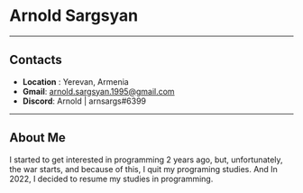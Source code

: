# **Arnold Sargsyan**
---
## **Contacts**
* **Location** : Yerevan, Armenia
* **Gmail**: arnold.sargsyan.1995@gmail.com
* **Discord**:  Arnold | arnsargs#6399
---
## **About Me**
I started to get interested in programming 2 years ago, but, unfortunately, the war starts, and because of this, I quit my programing studies. 
And In 2022, I decided to resume my studies in programming.



